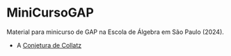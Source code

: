 # MiniCursoGAP
Material para minicurso de GAP na Escola de Álgebra em São Paulo (2024).

- A [Conjetura de Collatz](collatz.html)
